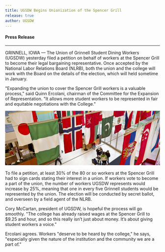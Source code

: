 ```yaml
---
title: UGSDW Begins Unionization of the Spencer Grill
release: true
author: UGSDW
---
```


#### Press Release

---

GRINNELL, IOWA — The Union of Grinnell Student Dining Workers (UGSDW) yesterday
filed a petition on behalf of workers at the Spencer Grill to become their
legal bargaining representative.  Once accepted by the National Labor Relations
Board (NLRB), both the union and the college will work with the Board on the
details of the election, which will held sometime in January.

"Expanding the union to cover the Spencer Grill workers is a valuable process,"
said Quinn Ercolani, chairman of the Committee for the Expansion of
Representation.  "It allows more student workers to be represented in fair and
equitable negotiations with the College."

![Spencer Grill](/assets/uploads/sg_flags.jpg)

To file a petition, at least 30% of the 80 or so workers at the Spencer Grill
had to sign cards stating their interest in a union.  If workers vote to become
a part of the union, the number of workers UGSDW represents would increase by
25%, meaning that one in every five Grinnell students would be represented by
the union.  The election will be conducted by secret ballot, and overseen by a
field agent of the NLRB.

Cory McCartan, president of UGSDW, is hopeful the process will go smoothly.
"The college has already raised wages at the Spencer Grill to $9.25 and hour,
and so this really isn’t just about money.  It’s about giving student workers a
voice."

Ercolani agrees. Workers "deserve to be heard by the college," he says,
"especially given the nature of the institution and the community we are a part
of."

